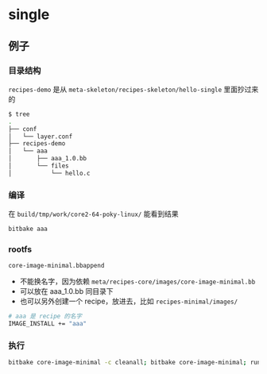 # single

## 例子

### 目录结构

`recipes-demo` 是从 `meta-skeleton/recipes-skeleton/hello-single` 里面抄过来的

```sh
$ tree
.
├── conf
│   └── layer.conf
├── recipes-demo
│   └── aaa
│       ├── aaa_1.0.bb
│       └── files
│           └── hello.c
```

### 编译

在 `build/tmp/work/core2-64-poky-linux/` 能看到结果

```sh
bitbake aaa
```

### rootfs

`core-image-minimal.bbappend`

- 不能换名字，因为依赖 `meta/recipes-core/images/core-image-minimal.bb`
- 可以放在 aaa_1.0.bb 同目录下
- 也可以另外创建一个 recipe，放进去，比如 `recipes-minimal/images/`

```sh
# aaa 是 recipe 的名字
IMAGE_INSTALL += "aaa"
```

### 执行

```sh
bitbake core-image-minimal -c cleanall; bitbake core-image-minimal; runqemu qemux86-64
```

